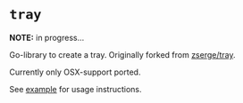 # `tray`

**NOTE:** in progress...

Go-library to create a tray. Originally forked from [zserge/tray](https://github.com/zserge/tray).

Currently only OSX-support ported.

See [example](./example/example.go) for usage instructions.
